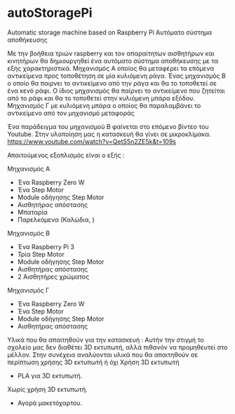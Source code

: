 # autoStoragePi
Automatic storage machine based on Raspberry Pi
Αυτόματο σύστημα αποθήκευσης

Με την βοήθεια τριών raspberry και τον απαραίτητων αισθητήρων και κινητήρων θα δημιουργηθεί ένα αυτόματο σύστημα αποθήκευσης με τα εξής χαρακτηριστικά.
Μηχανισμός Α οποίος θα μεταφέρει τα επόμενα αντικείμενα προς τοποθέτηση σε μία κυλιόμενη ράγα.
Ένας μηχανισμός Β ο οποίο θα παιρνει το αντικείμενο από την ράγα και θα το τοποθετεί σε ένα κενό ράφι. Ο ίδιος μηχανισμός θα παίρνει το αντικείμενο που ζητείται από το ράφι και θα το τοποθετεί στην κυλιόμενη μπάρα εξόδου.
Μηχανισμός Γ με κυλιόμενη μπάρα ο οποίος θα παραλαμβάνει το αντικείμενο από τον μηχανισμό μεταφοράς

Ένα παράδειγμα του μηχανισμού Β φαίνεται στο επόμενο βίντεο του Youtube. Στην υλοποίηση μας η κατασκευή θα γίνει σε μικροκλίμακα.
https://www.youtube.com/watch?v=QetS5n2ZE5k&t=109s


Απαιτούμενος εξοπλισμός είναι ο εξής :

Μηχανισμός Α
- Ένα Raspberry Zero W
- Ένα Step Motor
- Module οδήγησης Step Motor
- Αισθητήρας απόστασης
- Μπαταρία
- Παρελκόμενα (Καλώδια, )

Μηχανισμός Β
- Ένα Raspberry Pi 3
- Τρία Step Motor
- Module οδήγησης Step Motor
- Αισθητήρας απόστασης
- 2 Αισθητήρες χρώματος

Μηχανισμός Γ
- Ένα Raspberry Zero W
- Ένα Step Motor
- Module οδήγησης Step Motor
- Αισθητήρας απόστασης


Υλικά που θα απαιτηθούν για την κατασκευή :
Αυτήν την στιγμή το σχολείο μας δεν διαθέτει 3D εκτυπωτή, αλλά πιθανόν να προμηθευτεί στο μέλλον. Στην συνέχεια αναλύονται υλικά που θα απαιτηθούν σε περίπτωση χρήσης 3D εκτυπωτή ή όχι
Χρήση 3D εκτυπωτή
- PLA για 3D εκτυπωτή.

Χωρίς χρήση 3D εκτυπωτή.
- Αγορά μακετόχαρτου.


